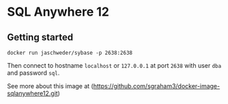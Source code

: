 # SQL Anywhere 12

## Getting started

```
docker run jaschweder/sybase -p 2638:2638
```

Then connect to hostname `localhost` or `127.0.0.1` at port `2638` with user `dba` and password `sql`.

See more about this image at (https://github.com/sgraham3/docker-image-sqlanywhere12.git)
